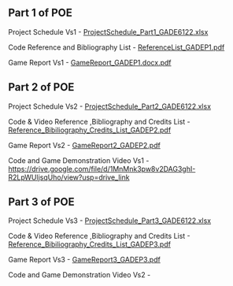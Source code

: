 Part 1 of POE
-----------------------------------------------------------------------------------------------------------------------------------------------------------------------------------------------------------
Project Schedule Vs1 - [ProjectSchedule_Part1_GADE6122.xlsx](https://github.com/user-attachments/files/16909391/ProjectSchedule_Part1_GADE6122.xlsx)

Code Reference and Bibliography List - [ReferenceList_GADEP1.pdf](https://github.com/user-attachments/files/16945813/ReferenceList_GADEP1.pdf)

Game Report Vs1 - [GameReport_GADEP1.docx.pdf](https://github.com/user-attachments/files/16945948/GameReport_GADEP1.docx.pdf)

Part 2 of POE
------------------------------------------------------------------------------------------------------------------------------------------------------------------------------------------------------------
Project Schedule Vs2 - [ProjectSchedule_Part2_GADE6122.xlsx](https://github.com/user-attachments/files/17280562/ProjectSchedule_Part2_GADE6122.xlsx)

Code & Video Reference ,Bibliography and Credits List - [Reference_Bibiliography_Credits_List_GADEP2.pdf](https://github.com/user-attachments/files/17284844/Reference_Bibiliography_Credits_List_GADEP2.pdf)

Game Report Vs2 - [GameReport2_GADEP2.pdf](https://github.com/user-attachments/files/17295046/GameReport2_GADEP2.pdf)

Code and Game Demonstration Video Vs1 - https://drive.google.com/file/d/1MnMnk3pw8v2DAG3ghI-R2LpWUljsqUho/view?usp=drive_link

Part 3 of POE
------------------------------------------------------------------------------------------------------------------------------------------------------------------------------------------------------------
Project Schedule Vs3 - [ProjectSchedule_Part3_GADE6122.xlsx](https://github.com/user-attachments/files/17731598/ProjectSchedule_Part3_GADE6122.xlsx)

Code & Video Reference ,Bibliography and Credits List -[Reference_Bibiliography_Credits_List_GADEP3.pdf](https://github.com/user-attachments/files/17731541/Reference_Bibiliography_Credits_List_GADEP3.pdf)

Game Report Vs3 - [GameReport3_GADEP3.pdf](https://github.com/user-attachments/files/17732825/GameReport3_GADEP3.pdf)

Code and Game Demonstration Video Vs2 - 
